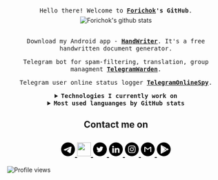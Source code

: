 <p align="center">
    <br>
    <samp>
        Hello there! Welcome to <b><a href="https://forichok.com">Forichok</a>'s GitHub</b>.
        <br>
    </samp>
    <img align="middle" alt="Forichok's github stats" width=400 src="https://github-readme-stats.vercel.app/api?username=forichok&show_icons=true&count_private=true&include_all_commits=true&show_icons=true&theme=buefy"/>
</p>
<p align="center">
    <br>
    <samp>
        Download my Android app - <b><a href="https://play.google.com/store/apps/details?id=com.woiandforgmail.handwriter">HandWriter</a></b>. It's a free handwritten document generator.
    </samp>
</p>

<p align="center">
    <samp>
        Telegram bot for spam-filtering, translation, group managment <b><a href="https://github.com/aqulasoft/TelegramWarden">TelegramWarden</a></b>.
        <br>
    </samp>
</p>

<p align="center">
    <samp>
        Telegram user online status logger <b><a href="https://github.com/Forichok/TelegramOnlineSpy">TelegramOnlineSpy</a></b>.
        <br>
    </samp>
</p>

<details align="center">  
    <summary> <b> <samp>Technologies I currently work on</samp></b></summary>
      <dl align="center">
         <dt>Languages :</dt>
         <dd>- Java, Python, TypeScript, JavaScript</dd>
         <dt>Frameworks or Technologies :</dt>
         <dd>- React, React Native, Bootstrap, Atlassian Plugin SDK, Android SDK, aiohttp, Telegram API, Docker, CI/CD, Apache/nginx
         </dd>
      </dl>
  </details>

<details align="center">
    <summary> <b> <samp> Most used languanges by GitHub stats</samp></b></summary>
    <samp>
        <img align="middle"
            src="https://github-readme-stats.vercel.app/api/top-langs/?username=forichok&hide_title=true&layout=compact" />
    </samp>
</details>

<h2 align="center">Contact me on</h2>
      <h2 align="center">
         <a href="https://telegram.me/forichok">
         <img src="https://github.com/forichok/forichok/blob/main/PNG/Black/Telegram_black.png" width="32" height="32"/>
         </a>
         <a href="https://vk.com/forichok">
         <img src="https://github.com/gauravghongde/social-icons/blob/master/PNG/Black/VK_black.png" width="32" height="32"/>
         </a>
         <a href="https://twitter.com/forichok">
         <img src="https://github.com/forichok/forichok/blob/main/PNG/Black/Twitter_black.png" width="32" height="32"/>
         </a>
         <a href="https://www.linkedin.com/in/forichok">
         <img src="https://github.com/forichok/forichok/blob/main/PNG/Black/LinkedIN_black.png" width="32" height="32"/>
         </a>
         <a href="https://www.instagram.com/forichok">
         <img src="https://github.com/forichok/forichok/blob/main/PNG/Black/Instagram_black.png" width="32" height="32"/>
         </a>
         <a href="mailto:nnudalov@gmail.com">
         <img src="https://github.com/forichok/forichok/blob/main/PNG/Black/Gmail_black.png" width="32" height="32"/>
         </a>
         <a href="https://play.google.com/store/apps/developer?id=AqulaSoft">
         <img src="https://github.com/forichok/forichok/blob/main/PNG/Black/GooglePlay_black.png" width="32" height="32"/>
         </a>
      </h2>


![Profile views](https://gpvc.arturio.dev/Forichok)
